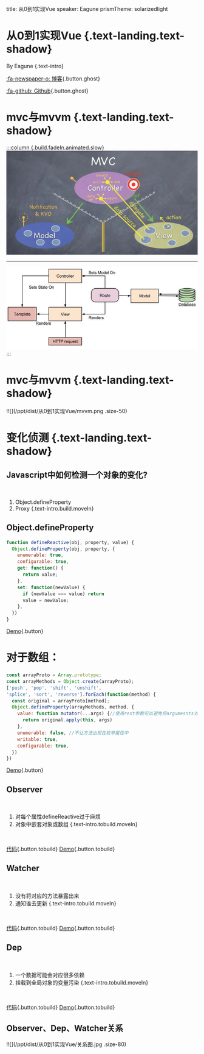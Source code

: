 title: 从0到1实现Vue
speaker: Eagune
prismTheme: solarizedlight



<slide class="bg-black-blue aligncenter" image="https://source.unsplash.com/C1HhAQrbykQ/ .dark">

# 从0到1实现Vue {.text-landing.text-shadow}

By Eagune {.text-intro}

[:fa-newspaper-o: 博客](https://eagune.github.io/categories/Vue%E6%B7%B1%E5%85%A5%E7%90%86%E8%A7%A3){.button.ghost}

[:fa-github: Github](https://github.com/Eagune/eagune.github.io){.button.ghost}

<slide class="bg-black-blue aligncenter" image="https://source.unsplash.com/C1HhAQrbykQ/ .dark">

# mvc与mvvm {.text-landing.text-shadow}

:::column {.build.fadeIn.animated.slow}
![](/ppt/dist/从0到1实现Vue/MVC.jpg)

---
![](/ppt/dist/从0到1实现Vue/ember_archi.jpg)
:::

<slide class="bg-black-blue aligncenter" image="https://source.unsplash.com/C1HhAQrbykQ/ .dark">

# mvc与mvvm {.text-landing.text-shadow}

!![](/ppt/dist/从0到1实现Vue/mvvm.png .size-50)

<slide class="bg-black-blue aligncenter" image="https://source.unsplash.com/C1HhAQrbykQ/ .dark">

# 变化侦测 {.text-landing.text-shadow}

<slide :class="size-50">

## **Javascript中如何检测一个对象的变化?**

` `

1. Object.defineProperty
2. Proxy
{.text-intro.build.moveIn}

<slide :class="size-50">

## **Object.defineProperty**

``` javascript
function defineReactive(obj, property, value) {
  Object.defineProperty(obj, property, {
    enumerable: true,
    configurable: true,
    get: function() {
      return value;
    },
    set: function(newValue) {
      if (newValue === value) return
      value = newValue;
    },
  })
}
```

[Demo](https://eagune.github.io/demo/vue深入理解/Vue中变化侦测的原理1.html){.button}

<slide :class="size-50">

# 对于数组：

``` javascript
const arrayProto = Array.prototype;
const arrayMethods = Object.create(arrayProto);
['push', 'pop', 'shift', 'unshift',
'splice', 'sort', 'reverse'].forEach(function(method) {
  const original = arrayProto[method];
  Object.defineProperty(arrayMethods, method, {
    value: function mutator(...args) {//使用rest参数可以避免将argumesnts对象转换为数组
      return original.apply(this, args)
    },
    enumerable: false, //不让方法出现在枚举属性中
    writable: true,
    configurable: true,
  })
})
```

[Demo](https://eagune.github.io/demo/vue深入理解/Vue中变化侦测的原理2.html){.button}

<slide :class="size-50">

## Observer

` `

1. 对每个属性defineReactive过于麻烦
2. 对象中嵌套对象或数组
{.text-intro.tobuild.moveIn}

` `

[代码](https://eagune.github.io/vue深入理解/Observer将数据对象变成响应式){.button.tobuild}
[Demo](https://eagune.github.io/demo/vue深入理解/Observer将数据对象变成响应式.html){.button.tobuild}

<slide :class="size-50">

## Watcher

` `

1. 没有将对应的方法暴露出来
2. 通知谁去更新
{.text-intro.tobuild.moveIn}

` `

[代码](https://eagune.github.io/vue深入理解/Watcher依赖数据的对象){.button.tobuild}
[Demo](https://eagune.github.io/demo/vue深入理解/Watcher依赖数据的对象.html){.button.tobuild}

<slide :class="size-50">

## Dep

` `

1. 一个数据可能会对应很多依赖
2. 挂载到全局对象的变量污染
{.text-intro.tobuild.moveIn}

` `

[代码](https://eagune.github.io/vue深入理解/Dep依赖收集){.button.tobuild}
[Demo](https://eagune.github.io/demo/vue深入理解/Dep依赖收集.html){.button.tobuild}

<slide class="bg-black-blue aligncenter" image="https://source.unsplash.com/C1HhAQrbykQ/ .dark">

## Observer、Dep、Watcher关系

!![](/ppt/dist/从0到1实现Vue/关系图.jpg .size-80)